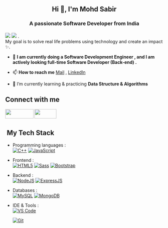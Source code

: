 <h2 align="center"> Hi 👋, I'm Mohd Sabir </h2>
<h3 align="center">A passionate Software Developer from India</h3>

#### 
<img src="https://img.shields.io/badge/-JavaScript%20Developer-yellow?&style=for-the-badge"/>    <img src="https://img.shields.io/badge/-Backend Developer-green?&style=for-the-badge"/>
 .                                           
My goal is to solve real life problems using technology and create an impact ✨.

- 🔷 **I am currently doing a Software Development Engineer , and I am actively looking full-time Software Developer (Back-end) .**

<!-- - 📓 You can find my **Resume** [here](https://drive.google.com/file/d/1Ap5Q8cvr6VZBrL8mVhvpyBRtvA8JRref/view) -->

- 📫 **How to reach me** [Mail](mailto:sabiransari01981@gmail.com) , [LinkedIn](https://www.linkedin.com/in/mohd--sabir/)

- 🌱 I’m currently learning & practicing **Data Structure & Algorithms**




 
 ## Connect with me 



<a href="https://www.linkedin.com/in/mohd--sabir/" target="blank" >
<img align="left" src="https://img.shields.io/badge/LinkedIn-0077B5?style=for-the-badge&logo=linkedin&logoColor=white" height="30" width="90"/> 
 </a>
   <a href="mailto:sabiransari01981@gmail.com"> 
    <img align="left"src="https://img.shields.io/badge/Gmail-D14836?style=for-the-badge&logo=gmail&logoColor=white"  height="30" width="70"/>
  </a>


  
 <br>
 <br>


 
 
 <h2> &nbsp;My Tech Stack</h2>

- Programming languages : <br />
    [![C++](https://img.shields.io/badge/C%2B%2B-00599C?style=flat&logo=c%2B%2B&logoColor=white)](https://www.cplusplus.com/)
    [![JavaScript](	https://img.shields.io/badge/JavaScript-F7DF1E?style=flat&logo=javascript&logoColor=black)](https://developer.mozilla.org/en-US/docs/Web/JavaScript) 
    
    
- Frontend : <br />
    [![HTML5](https://img.shields.io/badge/HTML5-E34F26?style=flat&logo=html5&logoColor=white)](https://www.w3.org/html/)
    [![Sass](https://img.shields.io/badge/Sass-CC6699?style=flat&logo=sass&logoColor=white)](https://sass-lang.com/)
    [![Bootstrap](https://img.shields.io/badge/Bootstrap-563D7C?style=flat&logo=bootstrap&logoColor=white)](https://getbootstrap.com)
    
- Backend : <br />
    [![NodeJS](https://img.shields.io/badge/Node.js-43853D?style=flat&logo=node.js&logoColor=white)](https://nodejs.org)
    [![ExpressJS](https://img.shields.io/badge/Express.js-43853D?style=flat&logo=express.js&logoColor=white)](https://expressjs.org)
 
  
- Databases :  <br />
    [![MySQL](https://img.shields.io/badge/MySQL-00000F?style=flat&logo=mysql&logoColor=white)](https://www.mysql.com/)
    [![MongoDB](https://img.shields.io/badge/MongoDB-4EA94B?style=flat&logo=mongodb&logoColor=white)](https://www.mongodb.com/)
 
- IDE & Tools : <br />
    [![VS Code](http://img.shields.io/badge/-VS%20Code-5C2D91?style=flat&logo=visual-studio-code&logoColor=white)](https://code.visualstudio.com/)
  
    [![Git](https://img.shields.io/badge/Git-F05032?style=flat&logo=git&logoColor=white)](https://git-scm.com/)
